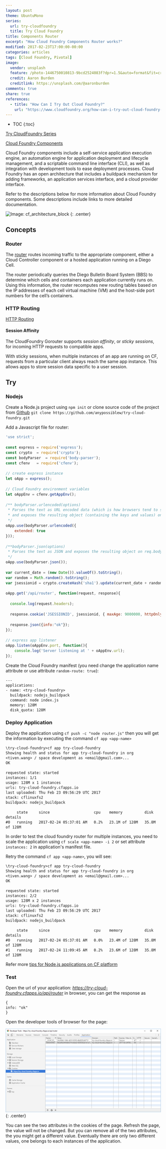 ```yaml
---
layout: post
theme: UbuntuMono
series:
  url: try-cloudfoundry
  title: Try Cloud Foundry
title: Components Router
excerpt: "How Cloud Foundry Components Router works?"
modified: 2017-02-23T17:00:00-00:00
categories: articles
tags: [Cloud Foundry, Pivotal]
image:
  vendor: unsplash
  feature: /photo-1446750010813-9bcd2524083f?dpr=1.5&auto=format&fit=crop&w=1500&h=1126&q=80&cs=tinysrgb&crop=
  credit: Aaron Burden
  creditlink: https://unsplash.com/@aaronburden
comments: true
share: true
references:
  - title: "How Can I Try Out Cloud Foundry?"
    url: "https://www.cloudfoundry.org/how-can-i-try-out-cloud-foundry-2016/"
---
```



* TOC
{:toc}

[Try CloudFoundry Series](/series/try-cloudfoundry/)

[Cloud Foundry Components][cloudfoundry-concepts-architecture]

Cloud Foundry components include a self-service application execution engine, an automation engine for application deployment and lifecycle management, and a scriptable command line interface (CLI), as well as integration with development tools to ease deployment processes. Cloud Foundry has an open architecture that includes a buildpack mechanism for adding frameworks, an application services interface, and a cloud provider interface.

Refer to the descriptions below for more information about Cloud Foundry components. Some descriptions include links to more detailed documentation.

![Image: cf_architecture_block ](https://docs.cloudfoundry.org/concepts/images/cf_architecture_block.png)
{: .center}

## Concepts

### Router

The [router][router] routes incoming traffic to the appropriate component, either a Cloud Controller component or a hosted application running on a Diego Cell.

The router periodically queries the Diego Bulletin Board System (BBS) to determine which cells and containers each application currently runs on. Using this information, the router recomputes new routing tables based on the IP addresses of each cell virtual machine (VM) and the host-side port numbers for the cell’s containers.

### HTTP Routing

[HTTP Routing][HTTP-Routing]

#### Session Affinity

The CloudFoundry Gorouter supports *session affinity*, or *sticky sessions*, for incoming HTTP requests to compatible apps.

With sticky sessions, when multiple instances of an app are running on CF, requests from a particular client always reach the same app instance. This allows apps to store session data specific to a user session.

## Try

### Nodejs

Create a Node.js project using `npm init` or clone source code of the project from [Github][github-project] `git clone https://github.com/anypossiblew/try-cloud-foundry.git`

Add a Javascript file for router:

```javascript
'use strict';

const express = require('express');
const crypto  = require('crypto');
const bodyParser  = require('body-parser');
const cfenv   = require('cfenv');

// create express instance
let oApp = express();

// Cloud Foundry environment variables
let oAppEnv = cfenv.getAppEnv();

/** bodyParser.urlencoded(options)
 * Parses the text as URL encoded data (which is how browsers tend to send form data from regular forms set to POST)
 * and exposes the resulting object (containing the keys and values) on req.body
 */
oApp.use(bodyParser.urlencoded({
    extended: true
}));

/**bodyParser.json(options)
 * Parses the text as JSON and exposes the resulting object on req.body.
 */
oApp.use(bodyParser.json());

var current_date = (new Date()).valueOf().toString();
var random = Math.random().toString();
var jsessionid = crypto.createHash('sha1').update(current_date + random).digest('hex');

oApp.get('/api/router', function(request, response){

  console.log(request.headers);

  response.cookie('JSESSIONID', jsessionid, { maxAge: 9000000, httpOnly: true });

  response.json({info:"ok"});
});

// express app listener
oApp.listen(oAppEnv.port, function(){
    console.log('Server listening at ' + oAppEnv.url);
});
```

Create the Cloud Foundry manifest (you need change the application name attribute or use attribute `random-route: true`):

```
---
applications:
- name: <try-cloud-foundry>
  buildpack: nodejs_buildpack
  command: node index.js
  memory: 128M
  disk_quota: 128M
```

### Deploy Application

Deploy the application using `cf push -c "node router.js"` then you will get the information by executing the command `cf app <app-name>`

```
\try-cloud-foundry>cf app try-cloud-foundry
Showing health and status for app try-cloud-foundry in org <tiven.wang> / space development as <email@gmail.com>...
OK

requested state: started
instances: 1/1
usage: 128M x 1 instances
urls: try-cloud-foundry.cfapps.io
last uploaded: Thu Feb 23 09:56:29 UTC 2017
stack: cflinuxfs2
buildpack: nodejs_buildpack

     state     since                    cpu    memory          disk            details
#0   running   2017-02-24 05:37:01 AM   0.2%   23.1M of 128M   35.8M of 128M
```

In order to test the cloud foundry router for multiple instances, you need to scale the application using `cf scale <app-name> -i 2` or set attribute `instances: 2` in application's manifest file.

Retry the command `cf app <app-name>`, you will see:

```
\try-cloud-foundry>cf app try-cloud-foundry
Showing health and status for app try-cloud-foundry in org <tiven.wang> / space development as <email@gmail.com>...
OK

requested state: started
instances: 2/2
usage: 128M x 2 instances
urls: try-cloud-foundry.cfapps.io
last uploaded: Thu Feb 23 09:56:29 UTC 2017
stack: cflinuxfs2
buildpack: nodejs_buildpack

     state     since                    cpu    memory          disk            details
#0   running   2017-02-24 05:37:01 AM   0.0%   23.4M of 128M   35.8M of 128M
#1   running   2017-02-24 11:09:45 AM   0.2%   23.6M of 128M   35.8M of 128M
```

Refer more [tips for Node.js applications on CF platform](https://docs.cloudfoundry.org/buildpacks/node/node-tips.html)

### Test

Open the url of your application: *https://try-cloud-foundry.cfapps.io/api/router* in browser, you can get the response as

```
{
info: "ok"
}
```

Open the developer tools of browser for the page:

![image: cf router cookies](/images/cloud/cf/cf-router-dev-tools-cookies.png)
{: .center}

You can see the two attributes in the cookies of the page. Refresh the page, the value will not be changed. But you can remove all of the two attributes, the you might get a different value. Eventually there are only two different values, one belongs to each instances of the application.



[cloudfoundry-concepts-architecture]:https://docs.cloudfoundry.org/concepts/architecture
[router]:https://docs.cloudfoundry.org/concepts/architecture/router.html
[HTTP-Routing]:https://docs.cloudfoundry.org/concepts/http-routing.html

[github-project]:https://github.com/anypossiblew/try-cloud-foundry
